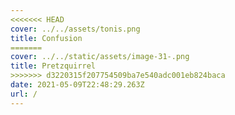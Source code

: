 ```yaml
---
<<<<<<< HEAD
cover: ../../assets/tonis.png
title: Confusion
=======
cover: ../../static/assets/image-31-.png
title: Pretzquirrel
>>>>>>> d3220315f207754509ba7e540adc001eb824baca
date: 2021-05-09T22:48:29.263Z
url: /
---
```

